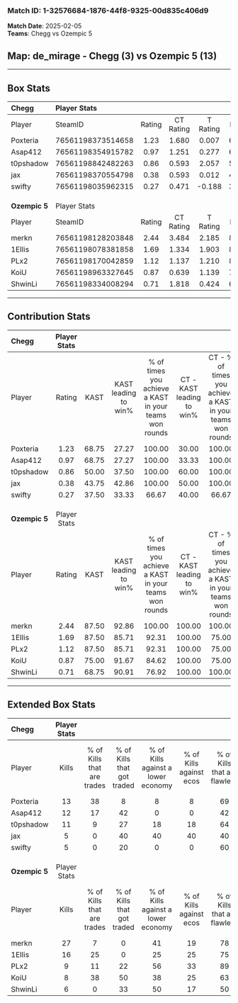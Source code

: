 ### Match ID: 1-32576684-1876-44f8-9325-00d835c406d9  
**Match Date**: 2025-02-05  
**Teams**: Chegg vs Ozempic 5  

## **Map**: de_mirage - Chegg (3) vs Ozempic 5 (13)  
---  

## Box Stats  

| **Chegg**     | Player Stats      |        |           |          |       |       |       |         |        |      |     |
| :- | :- | :-: | :-: | :-: | :-: | :-: | :-: | :-: | :-: | :-: | :-: |
| Player        | SteamID           | Rating | CT Rating | T Rating | KAST  |  ADR  | Kills | Assists | Deaths | K/D  | HS% |
| Poxteria      | 76561198373514658 |  1.23  |   1.680   |  0.007   | 68.75 | 93.0  |  13   |    5    |   11   | 1.18 | 38  |
| Asap412       | 76561198354915782 |  0.97  |   1.251   |  0.277   | 68.75 | 77.8  |  12   |    2    |   15   | 0.80 | 58  |
| t0pshadow     | 76561198842482263 |  0.86  |   0.593   |  2.057   | 50.00 | 73.1  |  11   |    6    |   13   | 0.85 | 72  |
| jax           | 76561198370554798 |  0.38  |   0.593   |  0.012   | 43.75 | 46.3  |   5   |    2    |   13   | 0.38 | 40  |
| swifty        | 76561198035962315 |  0.27  |   0.471   |  -0.188  | 37.50 | 38.1  |   5   |    2    |   14   | 0.36 | 100 |
|               |                   |        |           |          |       |       |       |         |        |      |     |
|               |                   |        |           |          |       |       |       |         |        |      |     |
|               |                   |        |           |          |       |       |       |         |        |      |     |
| **Ozempic 5** | Player Stats      |        |           |          |       |       |       |         |        |      |     |
| Player        | SteamID           | Rating | CT Rating | T Rating | KAST  |  ADR  | Kills | Assists | Deaths | K/D  | HS% |
| merkn         | 76561198128203848 |  2.44  |   3.484   |  2.185   | 87.50 | 165.9 |  27   |    3    |   8    | 3.38 | 62  |
| 1EIIis        | 76561198078381858 |  1.69  |   1.334   |  1.903   | 87.50 | 99.7  |  16   |    7    |   7    | 2.29 | 43  |
| PLx2          | 76561198170042859 |  1.12  |   1.137   |  1.210   | 87.50 | 60.2  |   9   |    2    |   8    | 1.13 | 44  |
| KoiU          | 76561198963327645 |  0.87  |   0.639   |  1.139   | 75.00 | 60.1  |   8   |    1    |   11   | 0.73 | 62  |
| ShwinLi       | 76561198334008294 |  0.71  |   1.818   |  0.424   | 68.75 | 56.4  |   6   |    6    |   12   | 0.50 | 50  |
---  

## Contribution Stats  

| **Chegg**     | Player Stats |       |                      |                                                        |                           |                                                             |                          |                                                            |
| :- | :-: | :-: | :-: | :-: | :-: | :-: | :-: | :-: |
| Player        |    Rating    | KAST  | KAST leading to win% | % of times you achieve a KAST in your teams won rounds | CT - KAST leading to win% | CT - % of times you achieve a KAST in your teams won rounds | T - KAST leading to win% | T - % of times you achieve a KAST in your teams won rounds |
| Poxteria      |     1.23     | 68.75 |        27.27         |                         100.00                         |           30.00           |                           100.00                            |           0.00           |                            0.00                            |
| Asap412       |     0.97     | 68.75 |        27.27         |                         100.00                         |           33.33           |                           100.00                            |           0.00           |                            0.00                            |
| t0pshadow     |     0.86     | 50.00 |        37.50         |                         100.00                         |           60.00           |                           100.00                            |           0.00           |                            0.00                            |
| jax           |     0.38     | 43.75 |        42.86         |                         100.00                         |           50.00           |                           100.00                            |           0.00           |                            0.00                            |
| swifty        |     0.27     | 37.50 |        33.33         |                         66.67                          |           40.00           |                            66.67                            |           0.00           |                            0.00                            |
|               |              |       |                      |                                                        |                           |                                                             |                          |                                                            |
|               |              |       |                      |                                                        |                           |                                                             |                          |                                                            |
|               |              |       |                      |                                                        |                           |                                                             |                          |                                                            |
| **Ozempic 5** | Player Stats |       |                      |                                                        |                           |                                                             |                          |                                                            |
| Player        |    Rating    | KAST  | KAST leading to win% | % of times you achieve a KAST in your teams won rounds | CT - KAST leading to win% | CT - % of times you achieve a KAST in your teams won rounds | T - KAST leading to win% | T - % of times you achieve a KAST in your teams won rounds |
| merkn         |     2.44     | 87.50 |        92.86         |                         100.00                         |          100.00           |                           100.00                            |          90.00           |                           100.00                           |
| 1EIIis        |     1.69     | 87.50 |        85.71         |                         92.31                          |          100.00           |                            75.00                            |          81.82           |                           100.00                           |
| PLx2          |     1.12     | 87.50 |        85.71         |                         92.31                          |          100.00           |                            75.00                            |          81.82           |                           100.00                           |
| KoiU          |     0.87     | 75.00 |        91.67         |                         84.62                          |          100.00           |                            75.00                            |          88.89           |                           88.89                            |
| ShwinLi       |     0.71     | 68.75 |        90.91         |                         76.92                          |          100.00           |                           100.00                            |          85.71           |                           66.67                            |
---  

## Extended Box Stats  

| **Chegg**     | Player Stats |                            |                            |                                    |                         |                              |                                 |        |                             |                                     |                          |                               |                            |
| :- | :-: | :-: | :-: | :-: | :-: | :-: | :-: | :-: | :-: | :-: | :-: | :-: | :-: |
| Player        |    Kills     | % of Kills that are trades | % of Kills that got traded | % of Kills against a lower economy | % of Kills against ecos | % of Kills that are flawless | % of Kills that are close duels | Deaths | % of Deaths that get traded | % of Deaths against a lower economy | % of Deaths against ecos | % of Deaths that are flawless | % of Deaths that are close |
| Poxteria      |      13      |             38             |             8              |                 8                  |            8            |              69              |                0                |   11   |              9              |                  0                  |            0             |              91               |             0              |
| Asap412       |      12      |             17             |             42             |                 0                  |            0            |              42              |                0                |   15   |              7              |                  7                  |            7             |              67               |             13             |
| t0pshadow     |      11      |             9              |             27             |                 18                 |           18            |              64              |                0                |   13   |             23              |                  0                  |            0             |              77               |             8              |
| jax           |      5       |             0              |             40             |                 40                 |           40            |              40              |               20                |   13   |             15              |                  0                  |            0             |              54               |             8              |
| swifty        |      5       |             0              |             20             |                 0                  |            0            |              60              |               20                |   14   |              7              |                  7                  |            7             |              86               |             0              |
|               |              |                            |                            |                                    |                         |                              |                                 |        |                             |                                     |                          |                               |                            |
|               |              |                            |                            |                                    |                         |                              |                                 |        |                             |                                     |                          |                               |                            |
|               |              |                            |                            |                                    |                         |                              |                                 |        |                             |                                     |                          |                               |                            |
| **Ozempic 5** | Player Stats |                            |                            |                                    |                         |                              |                                 |        |                             |                                     |                          |                               |                            |
| Player        |    Kills     | % of Kills that are trades | % of Kills that got traded | % of Kills against a lower economy | % of Kills against ecos | % of Kills that are flawless | % of Kills that are close duels | Deaths | % of Deaths that get traded | % of Deaths against a lower economy | % of Deaths against ecos | % of Deaths that are flawless | % of Deaths that are close |
| merkn         |      27      |             7              |             0              |                 41                 |           19            |              78              |               11                |   8    |             25              |                 25                  |            13            |              50               |             0              |
| 1EIIis        |      16      |             25             |             0              |                 25                 |           25            |              75              |                0                |   7    |             29              |                 29                  |            0             |              29               |             0              |
| PLx2          |      9       |             11             |             22             |                 56                 |           33            |              89              |                0                |   8    |             25              |                 25                  |            0             |              63               |             13             |
| KoiU          |      8       |             38             |             50             |                 38                 |           25            |              63              |                0                |   11   |             36              |                 27                  |            9             |              73               |             0              |
| ShwinLi       |      6       |             0              |             33             |                 50                 |           17            |              50              |               17                |   12   |             17              |                 25                  |            8             |              58               |             8              |
